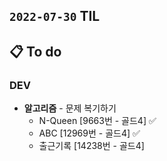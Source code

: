 ## `2022-07-30` TIL

## 📋 To do

### DEV

+ **알고리즘** - 문제 복기하기
  + N-Queen [9663번 - 골드4] ✅
  + ABC [12969번 - 골드4] ✅
  + 출근기록 [14238번 - 골드4] 


